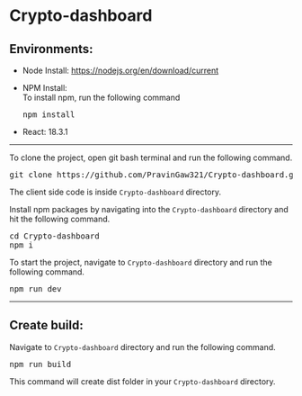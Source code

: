 # Crypto-dashboard

## Environments:

- Node Install:
  https://nodejs.org/en/download/current

- NPM Install:
  <br/>To install npm, run the following command <br>
  <pre>npm install</pre>

- React: 18.3.1

---

To clone the project, open git bash terminal and run the following command.

<pre>
git clone https://github.com/PravinGaw321/Crypto-dashboard.git
</pre>

The client side code is inside `Crypto-dashboard` directory.

Install npm packages by navigating into the `Crypto-dashboard` directory and hit the following command.

<pre>
cd Crypto-dashboard
npm i 
</pre>

To start the project, navigate to `Crypto-dashboard` directory and run the following command.

<pre>
npm run dev
</pre>

---

## Create build:

Navigate to `Crypto-dashboard` directory and run the following command.

<pre>
npm run build
</pre>

This command will create dist folder in your
`Crypto-dashboard` directory.
